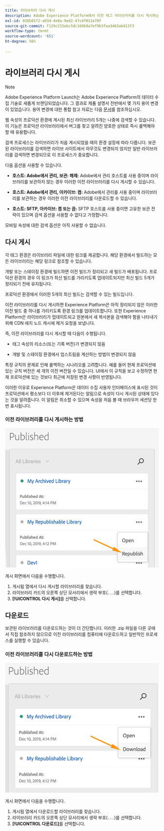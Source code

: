 ```yaml
---
title: 라이브러리 다시 게시
description: Adobe Experience Platform에서 이전 태그 라이브러리를 다시 게시하는 방법을 알아봅니다.
exl-id: 026b01f2-a93d-4e8a-9ed2-47c4f011e70f
source-git-commit: f129c215ebc5dc169b9a7ef9b3faa3463ab413f3
workflow-type: tm+mt
source-wordcount: '651'
ht-degree: 56%

---
```


# 라이브러리 다시 게시

>[!NOTE]
>
>Adobe Experience Platform Launch는 Adobe Experience Platform의 데이터 수집 기술로 새롭게 브랜딩되었습니다. 그 결과로 제품 설명서 전반에서 몇 가지 용어 변경이 있었습니다. 용어 변경에 대한 통합 참고 자료는 다음 [문서](../../term-updates.md)를 참조하십시오.

웹 속성의 프로덕션 환경에 게시된 최신 라이브러리 5개는 나중에 검색할 수 있습니다. 이 기능은 프로덕션 라이브러리에서 버그를 찾고 알려진 양호한 상태로 즉시 롤백해야 할 때 유용합니다.

검색 프로세스는 라이브러리가 처음 게시되었을 때의 환경 설정에 따라 다릅니다. 보관된 라이브러리를 검색하면 라이브 사이트에서 아무것도 변경되지 않지만 일반 라이브러리를 검색하면 변경되므로 이 프로세스가 중요합니다.

다음 옵션을 사용할 수 있습니다.

* **호스트: Adobe에서 관리, 보관: 해제:** Adobe에서 관리 호스트를 사용 중이며 라이브러리를 보관하지 않는 경우 이러한 이전 라이브러리를 다시 게시할 수 있습니다.

* **호스트: Adobe에서 관리, 아카이브: 켬:** Adobe에서 관리를 사용 중이며 라이브러리를 보관하는 경우 이러한 이전 라이브러리를 다운로드할 수 있습니다.

* **호스트: SFTP, 아카이브: 켬 또는 끔:** SFTP 호스트를 사용 중이면 고유한 보관 전략이 있으며 검색 옵션을 사용할 수 없다고 가정합니다.

모바일 속성에 대한 검색 옵션은 아직 사용할 수 없습니다.

## 다시 게시

각 태그 환경은 라이브러리 파일에 대한 링크를 제공합니다. 해당 환경에서 빌드하는 모든 라이브러리는 해당 링크로 참조할 수 있습니다.

개발 또는 스테이징 환경에 빌드하면 이전 빌드가 정리되고 새 빌드가 배포됩니다. 프로덕션 환경의 경우 이 링크가 최신 빌드를 가리키도록 업데이트되지만 최신 빌드 5개가 정리되기 전에 유지됩니다.

프로덕션 환경에서 이러한 5개의 최신 빌드는 검색할 수 있는 빌드입니다.

이전 라이브러리를 다시 게시하면 Experience Platform은 아직 정리되지 않은 이러한 이전 빌드 중 하나를 가리키도록 환경 링크를 업데이트합니다.  또한 Experience Platform은 라이브러리가 업데이트되고 원본에서 새 복사본을 검색해야 함을 나타내기 위해 CDN 에지 노드 캐시에 제거 요청을 보냅니다.

즉, 이전 라이브러리를 다시 게시할 때 다음이 수행됩니다.

* 태그 속성의 리소스(또는 기록 버전)가 변경되지 않음

* 개발 및 스테이징 환경에서 업스트림을 계산하는 방법이 변경되지 않음

특정 규칙의 문제로 인해 롤백하는 시나리오를 고려합니다. 예를 들어 현재 프로덕션에 있는 규칙 버전은 세 개의 이전 버전일 수 있습니다.  UI에서 이 규칙을 보고 수정하면 현재 프로덕션에 있는 것보다 최근에 저장된 변경 사항이 반영됩니다.

이러한 이유로 Experience Platform은 데이터 수집 사용자 인터페이스에 표시된 것이 프로덕션에서 평소보다 더 이후에 제거된다는 알림으로 속성이 다시 게시된 상태에 있다는 것을 알려줍니다. 이 알림은 취소할 수 있으며 속성을 처음 볼 때 브라우저 세션당 한 번 표시됩니다.

### 이전 라이브러리를 다시 게시하는 방법

![라이브러리 다시 게시](images/retrieve_republish.png)

게시 화면에서 다음을 수행합니다.

1. 게시됨 열에서 다시 게시할 라이브러리를 찾습니다.
1. 라이브러리 카드의 오른쪽 상단 모서리에서 생략 부호(`...`)를 선택합니다.
1. **[!UICONTROL 다시 게시]**&#x200B;를 선택합니다.

## 다운로드

보관된 라이브러리를 다운로드하는 것이 더 간단합니다. 이러한 .zip 파일을 다른 곳에서 직접 참조하지 않으므로 이전 라이브러리를 컴퓨터에 다운로드하고 일반적인 프로세스를 실행할 수 있습니다.

### 이전 라이브러리를 다시 다운로드하는 방법

![라이브러리 다운로드](images/retrieve_download.png)

게시 화면에서 다음을 수행합니다.

1. 게시됨 열에서 다운로드할 라이브러리를 찾습니다.
1. 라이브러리 카드의 오른쪽 상단 모서리에서 생략 부호(`...`)를 선택합니다.
1. **[!UICONTROL 다운로드]**&#x200B;를 선택합니다.
